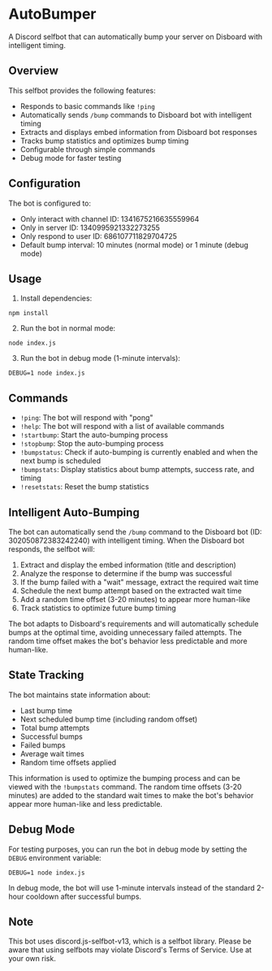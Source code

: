 # AutoBumper

A Discord selfbot that can automatically bump your server on Disboard with intelligent timing.

## Overview

This selfbot provides the following features:
- Responds to basic commands like `!ping`
- Automatically sends `/bump` commands to Disboard bot with intelligent timing
- Extracts and displays embed information from Disboard bot responses
- Tracks bump statistics and optimizes bump timing
- Configurable through simple commands
- Debug mode for faster testing

## Configuration

The bot is configured to:
- Only interact with channel ID: 1341675216635559964
- Only in server ID: 1340995921332273255
- Only respond to user ID: 686107711829704725
- Default bump interval: 10 minutes (normal mode) or 1 minute (debug mode)

## Usage

1. Install dependencies:
```
npm install
```

2. Run the bot in normal mode:
```
node index.js
```

3. Run the bot in debug mode (1-minute intervals):
```
DEBUG=1 node index.js
```

## Commands

- `!ping`: The bot will respond with "pong"
- `!help`: The bot will respond with a list of available commands
- `!startbump`: Start the auto-bumping process
- `!stopbump`: Stop the auto-bumping process
- `!bumpstatus`: Check if auto-bumping is currently enabled and when the next bump is scheduled
- `!bumpstats`: Display statistics about bump attempts, success rate, and timing
- `!resetstats`: Reset the bump statistics

## Intelligent Auto-Bumping

The bot can automatically send the `/bump` command to the Disboard bot (ID: 302050872383242240) with intelligent timing. When the Disboard bot responds, the selfbot will:

1. Extract and display the embed information (title and description)
2. Analyze the response to determine if the bump was successful
3. If the bump failed with a "wait" message, extract the required wait time
4. Schedule the next bump attempt based on the extracted wait time
5. Add a random time offset (3-20 minutes) to appear more human-like
6. Track statistics to optimize future bump timing

The bot adapts to Disboard's requirements and will automatically schedule bumps at the optimal time, avoiding unnecessary failed attempts. The random time offset makes the bot's behavior less predictable and more human-like.

## State Tracking

The bot maintains state information about:
- Last bump time
- Next scheduled bump time (including random offset)
- Total bump attempts
- Successful bumps
- Failed bumps
- Average wait times
- Random time offsets applied

This information is used to optimize the bumping process and can be viewed with the `!bumpstats` command. The random time offsets (3-20 minutes) are added to the standard wait times to make the bot's behavior appear more human-like and less predictable.

## Debug Mode

For testing purposes, you can run the bot in debug mode by setting the `DEBUG` environment variable:

```
DEBUG=1 node index.js
```

In debug mode, the bot will use 1-minute intervals instead of the standard 2-hour cooldown after successful bumps.

## Note

This bot uses discord.js-selfbot-v13, which is a selfbot library. Please be aware that using selfbots may violate Discord's Terms of Service. Use at your own risk.